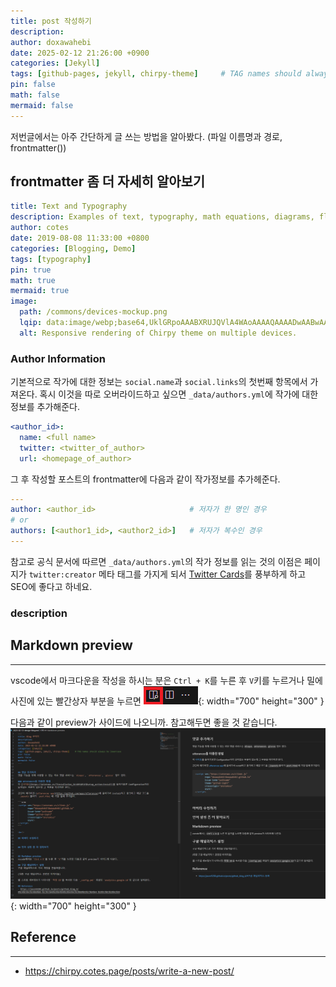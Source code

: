 ```yaml
---
title: post 작성하기
description: 
author: doxawahebi
date: 2025-02-12 21:26:00 +0900
categories: [Jekyll]
tags: [github-pages, jekyll, chirpy-theme]     # TAG names should always be lowercase
pin: false
math: false
mermaid: false
---
```


저번글에서는 아주 간단하게 글 쓰는 방법을 알아봤다. (파일 이름명과 경로, frontmatter())



## frontmatter 좀 더 자세히 알아보기

```yaml
title: Text and Typography
description: Examples of text, typography, math equations, diagrams, flowcharts, pictures, videos, and more. (부제목목)
author: cotes
date: 2019-08-08 11:33:00 +0800
categories: [Blogging, Demo]
tags: [typography]
pin: true
math: true
mermaid: true
image:
  path: /commons/devices-mockup.png
  lqip: data:image/webp;base64,UklGRpoAAABXRUJQVlA4WAoAAAAQAAAADwAABwAAQUxQSDIAAAARL0AmbZurmr57yyIiqE8oiG0bejIYEQTgqiDA9vqnsUSI6H+oAERp2HZ65qP/VIAWAFZQOCBCAAAA8AEAnQEqEAAIAAVAfCWkAALp8sF8rgRgAP7o9FDvMCkMde9PK7euH5M1m6VWoDXf2FkP3BqV0ZYbO6NA/VFIAAAA
  alt: Responsive rendering of Chirpy theme on multiple devices.
```

### Author Information
기본적으로 작가에 대한 정보는 `social.name`과 `social.links`의 첫번째 항목에서 가져온다.
혹시 이것을 따로 오버라이드하고 싶으면 `_data/authors.yml`에 작가에 대한 정보를 추가해준다.

```YAML
<author_id>:
  name: <full name>
  twitter: <twitter_of_author>
  url: <homepage_of_author>
```
그 후 작성할 포스트의 frontmatter에 다음과 같이 작가정보를 추가헤준다.
```yaml
---
author: <author_id>                     # 저자가 한 명인 경우
# or
authors: [<author1_id>, <author2_id>]   # 저자가 복수인 경우
---
```
참고로 공식 문서에 따르면 `_data/authors.yml`의 작가 정보를 읽는 것의 이점은 페이지가 `twitter:creator` 메타 태그를 가지게 되서
[Twitter Cards](https://developer.x.com/en/docs/x-for-websites/cards/guides/getting-started#card-and-content-attribution)를 풍부하게 하고 SEO에 좋다고 하네요.

### description



## Markdown preview
---
vscode에서 마크다운을 작성을 하시는 분은 `Ctrl + K`를 누른 후 `V`키를 누르거나 밀에 사진에 있는 빨간상자 부분을 누르면
![Desktop View](/assets/img/posts/2025/02/preview-button.png){: width="700" height="300" }

다음과 같이 preview가 사이드에 나오니까. 참고해두면 좋을 것 같습니다.
![Desktop View](/assets/img/posts/2025/02/preview-markdown.png){: width="700" height="300" }

## Reference
---
- https://chirpy.cotes.page/posts/write-a-new-post/

